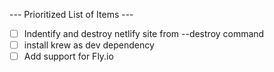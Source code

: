 --- Prioritized List of Items --- 
- [ ] Indentify and destroy netlify site from --destroy command
- [ ] install krew as dev dependency 
- [ ] Add support for Fly.io

